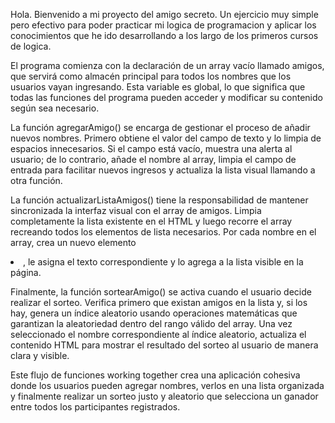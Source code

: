Hola. Bienvenido a mi proyecto del amigo secreto. Un ejercicio muy simple pero efectivo para poder practicar mi logica de programacion y aplicar los conocimientos que he ido desarrollando a los largo de los primeros cursos de logica.

El programa comienza con la declaración de un array vacío llamado amigos, que servirá como almacén principal para todos los nombres que los usuarios vayan ingresando. Esta variable es global, lo que significa que todas las funciones del programa pueden acceder y modificar su contenido según sea necesario.

La función agregarAmigo() se encarga de gestionar el proceso de añadir nuevos nombres. Primero obtiene el valor del campo de texto y lo limpia de espacios innecesarios. Si el campo está vacío, muestra una alerta al usuario; de lo contrario, añade el nombre al array, limpia el campo de entrada para facilitar nuevos ingresos y actualiza la lista visual llamando a otra función.

La función actualizarListaAmigos() tiene la responsabilidad de mantener sincronizada la interfaz visual con el array de amigos. Limpia completamente la lista existente en el HTML y luego recorre el array recreando todos los elementos de lista necesarios. Por cada nombre en el array, crea un nuevo elemento <li>, le asigna el texto correspondiente y lo agrega a la lista visible en la página.

Finalmente, la función sortearAmigo() se activa cuando el usuario decide realizar el sorteo. Verifica primero que existan amigos en la lista y, si los hay, genera un índice aleatorio usando operaciones matemáticas que garantizan la aleatoriedad dentro del rango válido del array. Una vez seleccionado el nombre correspondiente al índice aleatorio, actualiza el contenido HTML para mostrar el resultado del sorteo al usuario de manera clara y visible.

Este flujo de funciones working together crea una aplicación cohesiva donde los usuarios pueden agregar nombres, verlos en una lista organizada y finalmente realizar un sorteo justo y aleatorio que selecciona un ganador entre todos los participantes registrados.
